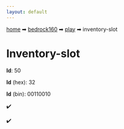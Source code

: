 ```yaml
---
layout: default
---
```


[home](/) ➡ [bedrock160](/protocol/bedrock160) ➡ [play](/protocol/bedrock160/play) ➡ inventory-slot

# Inventory-slot

**Id**: 50

**Id** (hex): 32

**Id** (bin): 00110010

✔️

✔️

